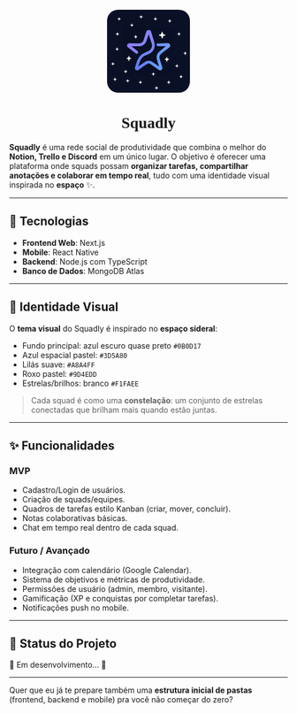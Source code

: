 
<p style="display: flex; width: 100%; justify-content: center;">
    <img src="./preview/icon.png" style="width: 150px; border-radius: 20px;">
</p>
<h1 style="text-align: center;font-family: 'Tourney';">Squadly</h1>

**Squadly** é uma rede social de produtividade que combina o melhor do **Notion, Trello e Discord** em um único lugar.
O objetivo é oferecer uma plataforma onde squads possam **organizar tarefas, compartilhar anotações e colaborar em tempo real**, tudo com uma identidade visual inspirada no **espaço** ✨.

---

## 🚀 Tecnologias

* **Frontend Web**: Next.js
* **Mobile**: React Native
* **Backend**: Node.js com TypeScript
* **Banco de Dados**: MongoDB Atlas

---

## 🎨 Identidade Visual

O **tema visual** do Squadly é inspirado no **espaço sideral**:

* Fundo principal: azul escuro quase preto `#0B0D17`
* Azul espacial pastel: `#3D5A80`
* Lilás suave: `#A8A4FF`
* Roxo pastel: `#9D4EDD`
* Estrelas/brilhos: branco `#F1FAEE`

> Cada squad é como uma **constelação**: um conjunto de estrelas conectadas que brilham mais quando estão juntas.

---

## ✨ Funcionalidades

### MVP

* Cadastro/Login de usuários.
* Criação de squads/equipes.
* Quadros de tarefas estilo Kanban (criar, mover, concluir).
* Notas colaborativas básicas.
* Chat em tempo real dentro de cada squad.

### Futuro / Avançado

* Integração com calendário (Google Calendar).
* Sistema de objetivos e métricas de produtividade.
* Permissões de usuário (admin, membro, visitante).
* Gamificação (XP e conquistas por completar tarefas).
* Notificações push no mobile.

---

## 📌 Status do Projeto

🚧 Em desenvolvimento... 🚧

---

Quer que eu já te prepare também uma **estrutura inicial de pastas** (frontend, backend e mobile) pra você não começar do zero?

<link rel="preconnect" href="https://fonts.googleapis.com">
<link rel="preconnect" href="https://fonts.gstatic.com" crossorigin>
<link href="https://fonts.googleapis.com/css2?family=Tourney:ital,wght@0,100..900;1,100..900&display=swap" rel="stylesheet">